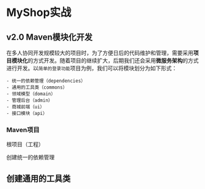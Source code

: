 # MyShop实战



## v2.0 Maven模块化开发

​	在多人协同开发规模较大的项目时，为了方便日后的代码维护和管理，需要采用**项目模块化**的方式开发。随着项目的继续扩大，后期我们还会采用**微服务架构**的方式进行开发。以`简单的登录功能`项目为例，我们可以将模块划分为如下形式：

```
- 统一的依赖管理（dependencies）
- 通用的工具类（commons）
- 领域模型（domain）
- 管理后台（admin）
- 商城前端（ui）
- 接口模块（api）
```

### Maven项目

根项目（工程）

创建统一的依赖管理

## 创建通用的工具类